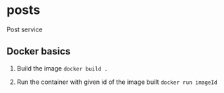 # posts
Post service

## Docker basics
1. Build the image
```docker build .```

2. Run the container with given id of the image built
```docker run imageId```
